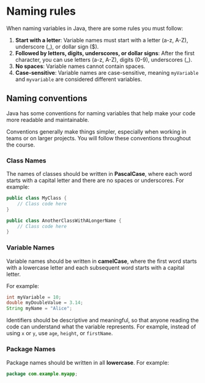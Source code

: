 # Naming rules

When naming variables in Java, there are some rules you must follow:
1. **Start with a letter**: Variable names must start with a letter (a-z, A-Z), underscore (_), or dollar sign ($).
2. **Followed by letters, digits, underscores, or dollar signs**: After the first character, you can use letters (a-z, A-Z), digits (0-9), underscores (_).
3. **No spaces**: Variable names cannot contain spaces.
4. **Case-sensitive**: Variable names are case-sensitive, meaning `myVariable` and `myvariable` are considered different variables.

## Naming conventions
Java has some conventions for naming variables that help make your code more readable and maintainable. 

Conventions generally make things simpler, especially when working in teams or on larger projects. You will follow these conventions throughout the course.

### Class Names

The names of classes should be written in **PascalCase**, where each word starts with a capital letter and there are no spaces or underscores. For example:

```java
public class MyClass {
    // Class code here
}

public class AnotherClassWithALongerName {
    // Class code here
}
```

### Variable Names
Variable names should be written in **camelCase**, where the first word starts with a lowercase letter and each subsequent word starts with a capital letter. 

For example:

```java
int myVariable = 10;
double myDoubleValue = 3.14;
String myName = "Alice";
```

Identifiers should be descriptive and meaningful, so that anyone reading the code can understand what the variable represents. For example, instead of using `x` or `y`, use `age`, `height`, or `firstName`.

### Package Names

Package names should be written in all **lowercase**.
For example:

```java
package com.example.myapp;
```